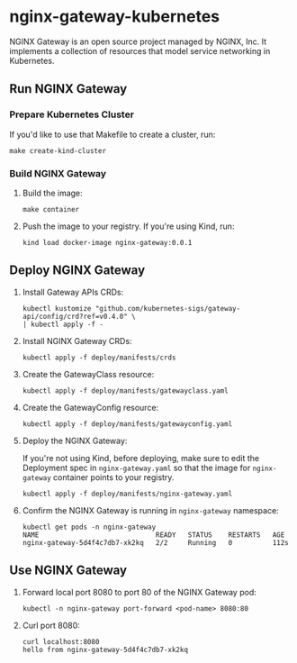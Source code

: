 # nginx-gateway-kubernetes

NGINX Gateway is an open source project managed by NGINX, Inc. It implements a collection of resources that model service networking in Kubernetes.

## Run NGINX Gateway 

### Prepare Kubernetes Cluster

If you'd like to use that Makefile to create a cluster, run:
   ```
   make create-kind-cluster
   ```

### Build NGINX Gateway

1. Build the image:
   ```
   make container
   ```
1. Push the image to your registry. If you're using Kind, run:
   ```
   kind load docker-image nginx-gateway:0.0.1
   ```

## Deploy NGINX Gateway

1. Install Gateway APIs CRDs:
   ```
   kubectl kustomize "github.com/kubernetes-sigs/gateway-api/config/crd?ref=v0.4.0" \
   | kubectl apply -f -
   ```
1. Install NGINX Gateway CRDs:
   ```
   kubectl apply -f deploy/manifests/crds
   ```
1. Create the GatewayClass resource:
   ```
   kubectl apply -f deploy/manifests/gatewayclass.yaml 
   ```
1. Create the GatewayConfig resource:
   ```
   kubectl apply -f deploy/manifests/gatewayconfig.yaml
   ```
1. Deploy the NGINX Gateway:
   
   If you're not using Kind, before deploying, make sure to edit the Deployment spec in `nginx-gateway.yaml` so that the image for `nginx-gateway` container points to your registry. 
   ```
   kubectl apply -f deploy/manifests/nginx-gateway.yaml
   ```
1. Confirm the NGINX Gateway is running in `nginx-gateway` namespace:
   ```
   kubectl get pods -n nginx-gateway
   NAME                             READY   STATUS    RESTARTS   AGE
   nginx-gateway-5d4f4c7db7-xk2kq   2/2     Running   0          112s
   ```
   
## Use NGINX Gateway

1. Forward local port 8080 to port 80 of the NGINX Gateway pod:
   ```
   kubectl -n nginx-gateway port-forward <pod-name> 8080:80
   ```
1. Curl port 8080:
   ```
   curl localhost:8080
   hello from nginx-gateway-5d4f4c7db7-xk2kq
   ```
